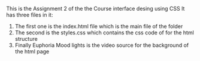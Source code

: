 This is the Assignment 2 of the the Course interface desing using CSS
It has three files in it:
  1. The first one is the index.html file which is the main file of the folder
  2. The second is the styles.css which contains the css code of for the html structure
  3. Finally Euphoria Mood lights is the video source for the background of the html page

